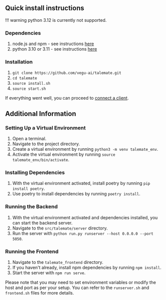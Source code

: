 
## Quick install instructions

!!! warning
    python 3.12 is currently not supported.

### Dependencies

1. node.js and npm - see instructions [here](https://nodejs.org/en/download/package-manager/)
1. python 3.10 or 3.11 - see instructions [here](https://www.python.org/downloads/)

### Installation

1. `git clone https://github.com/vegu-ai/talemate.git`
1. `cd talemate`
1. `source install.sh`
1. `source start.sh`

If everything went well, you can proceed to [connect a client](../../connect-a-client).

## Additional Information

### Setting Up a Virtual Environment

1. Open a terminal.
2. Navigate to the project directory.
3. Create a virtual environment by running `python3 -m venv talemate_env`.
4. Activate the virtual environment by running `source talemate_env/bin/activate`.

### Installing Dependencies

1. With the virtual environment activated, install poetry by running `pip install poetry`.
2. Use poetry to install dependencies by running `poetry install`.

### Running the Backend

1. With the virtual environment activated and dependencies installed, you can start the backend server.
2. Navigate to the `src/talemate/server` directory.
3. Run the server with `python run.py runserver --host 0.0.0.0 --port 5050`.

### Running the Frontend

1. Navigate to the `talemate_frontend` directory.
2. If you haven't already, install npm dependencies by running `npm install`.
3. Start the server with `npm run serve`.

Please note that you may need to set environment variables or modify the host and port as per your setup. You can refer to the `runserver.sh` and `frontend.sh` files for more details.
